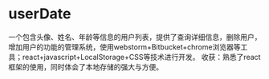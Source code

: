 # userDate
一个包含头像、姓名、年龄等信息的用户列表，提供了查询详细信息，删除用户，增加用户的功能的管理系统，使用webstorm+Bitbucket+chrome浏览器等工具；react+javascript+LocalStorage+CSS等技术进行开发。
收获：熟悉了react框架的使用，同时体会了本地存储的强大与方便。

